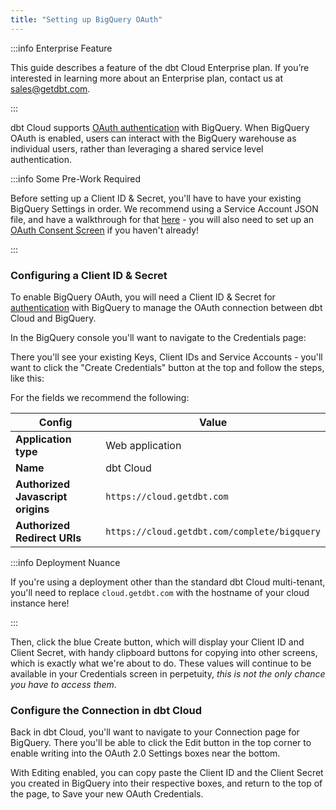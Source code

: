 ```yaml
---
title: "Setting up BigQuery OAuth"
---
```


:::info Enterprise Feature

This guide describes a feature of the dbt Cloud Enterprise plan. If you’re interested in learning more about an Enterprise plan, contact us at sales@getdbt.com.

:::

dbt Cloud supports [OAuth authentication](https://cloud.google.com/bigquery/docs/authentication) with BigQuery. When BigQuery OAuth is enabled, users can interact with the BigQuery warehouse as individual users, rather than leveraging a shared service level authentication. 

:::info Some Pre-Work Required

Before setting up a Client ID & Secret, you'll have to have your existing BigQuery Settings in order. We recommend using a Service Account JSON file, and have a walkthrough for that [here](/guides/getting-started/getting-set-up/setting-up-bigquery#generate-bigquery-credentials) - you will also need to set up an [OAuth Consent Screen](https://support.google.com/cloud/answer/6158849) if you haven't already!

:::

### Configuring a Client ID & Secret
To enable BigQuery OAuth, you will need a Client ID & Secret for [authentication](https://cloud.google.com/bigquery/docs/authentication) with BigQuery to manage the OAuth connection between dbt Cloud and BigQuery.

In the BigQuery console you'll want to navigate to the Credentials page:

<Lightbox src="/img/docs/dbt-cloud/dbt-cloud-enterprise/gsuite/bq_oauth/bq_oauth_creds_bq_sidebar.png" title="BigQuery Sidebar Menu to Credentials Page" />

There you'll see your existing Keys, Client IDs and Service Accounts - you'll want to click the "Create Credentials" button at the top and follow the steps, like this:

<Lightbox src="/img/docs/dbt-cloud/dbt-cloud-enterprise/gsuite/bq_oauth/create_creds_bq_oauth.gif" title="Creating OAuth Credentials in BigQuery" />

For the fields we recommend the following:

| Config | Value |
| ------ | ----- |
| **Application type** | Web application |
| **Name** | dbt Cloud |
| **Authorized Javascript origins** | `https://cloud.getdbt.com` |
| **Authorized Redirect URIs** | `https://cloud.getdbt.com/complete/bigquery` |


:::info Deployment Nuance

If you're using a deployment other than the standard dbt Cloud multi-tenant, you'll need to replace `cloud.getdbt.com` with the hostname of
your cloud instance here!

:::


Then, click the blue Create button, which will display your Client ID and Client Secret, with handy clipboard buttons for copying into other screens, which is exactly what we're about to do. These values will continue to be available in your Credentials screen in perpetuity, *this is not the only chance you have to access them*. 


### Configure the Connection in dbt Cloud

Back in dbt Cloud, you'll want to navigate to your Connection page for BigQuery. There you'll be able to click the Edit button in the top corner to enable writing into the OAuth 2.0 Settings boxes near the bottom.

<Lightbox src="/img/docs/dbt-cloud/dbt-cloud-enterprise/gsuite/bq_oauth/dbt_cloud_bq_cred_edit.png" title="Edit Button in dbt Cloud BQ Connection" />

With Editing enabled, you can copy paste the Client ID and the Client Secret you created in BigQuery into their respective boxes, and return to the top of the page, to Save your new OAuth Credentials. 
